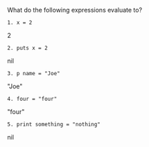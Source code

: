 What do the following expressions evaluate to?

```
1. x = 2
```
2

```
2. puts x = 2
```
nil


```
3. p name = "Joe"
```
"Joe"

```
4. four = "four"
```
"four"

```
5. print something = "nothing"
```
nil